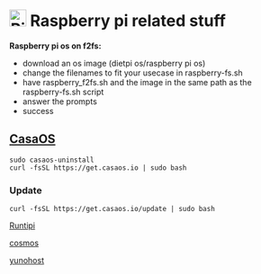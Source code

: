 # <img height="30" src="https://raw.githubusercontent.com/Ven0m0/Ven0m0/refs/heads/main/Images/raspride.avif" alt="Pi"> Raspberry pi related stuff


**Raspberry pi os on f2fs:**
- download an os image (dietpi os/raspberry pi os)
- change the filenames to fit your usecase in raspberry-fs.sh
- have raspberry_f2fs.sh and the image in the same path as the raspberry-fs.sh script
- answer the prompts
- success


## [CasaOS](https://casaos.zimaspace.com)
```
sudo casaos-uninstall
curl -fsSL https://get.casaos.io | sudo bash
```

### Update
```
curl -fsSL https://get.casaos.io/update | sudo bash
```


[Runtipi](https://runtipi.io)

[cosmos](https://cosmos-cloud.io)

[yunohost](https://yunohost.org)
